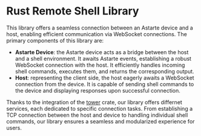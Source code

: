 # Rust Remote Shell Library

This library offers a seamless connection between an Astarte device and a host, enabling efficient communication via WebSocket connections. The primary components of this library are:
* **Astarte Device**: the Astarte device acts as a bridge between the host and a shell environment. It awaits Astarte events, establishing a robust WebSocket connection with the host. It efficiently handles incoming shell commands, executes them, and returns the corresponding output.
* **Host**: representing the client side, the host eagerly awaits a WebSocket connection from the device. It is capable of sending shell commands to the device and displaying responses upon successful connection.

Thanks to the integration of the [tower](https://docs.rs/tower/latest/tower/) crate, our library offers differnet services, each dedicated to specific connection tasks. From establishing a TCP connection between the host and device to handling individual shell commands, our library ensures a seamless and modularized experience for users.
